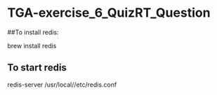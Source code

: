 # TGA-exercise_6_QuizRT_Question


##To install redis:

 brew install redis

## To start redis

 redis-server /usr/local//etc/redis.conf
